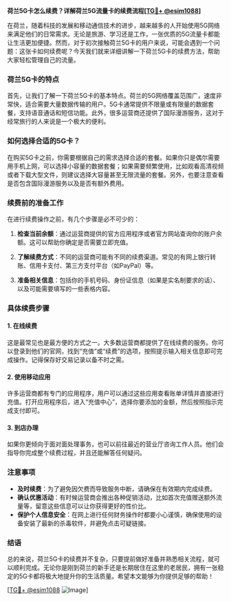 **荷兰5G卡怎么续费？详解荷兰5G流量卡的续费流程[[TG💪+ @esim1088](https://t.me/s/esim1088)]**

在荷兰，随着科技的发展和移动通信技术的进步，越来越多的人开始使用5G网络来满足他们的日常需求。无论是旅游、学习还是工作，一张优质的5G流量卡都能让生活更加便捷。然而，对于初次接触荷兰5G卡的用户来说，可能会遇到一个问题：这张卡如何续费呢？今天我们就来详细讲解一下荷兰5G卡的续费方法，帮助大家轻松管理自己的流量。

### 荷兰5G卡的特点

首先，让我们了解一下荷兰5G卡的基本特点。荷兰的5G网络覆盖范围广，速度非常快，适合需要大量数据传输的用户。5G卡通常提供不限量或有限量的数据套餐，支持语音通话和短信功能。此外，很多运营商还提供了国际漫游服务，这对于经常旅行的人来说是一个极大的便利。

### 如何选择合适的5G卡？

在购买5G卡之前，你需要根据自己的需求选择合适的套餐。如果你只是偶尔需要用手机上网，可以选择小容量的数据套餐；如果需要频繁使用，比如观看高清视频或者下载大型文件，则建议选择大容量甚至无限流量的套餐。另外，也要注意查看是否包含国际漫游服务以及是否有额外费用。

### 续费前的准备工作

在进行续费操作之前，有几个步骤是必不可少的：

1. **检查当前余额**：通过运营商提供的官方应用程序或者官方网站查询你的账户余额。这可以帮助你确定是否需要立即充值。
   
2. **了解续费方式**：不同的运营商可能有不同的续费渠道。常见的有网上银行转账、信用卡支付、第三方支付平台（如PayPal）等。

3. **准备相关信息**：包括你的手机号码、身份证信息（如果是实名制要求的话）、以及可能需要填写的一些表格内容。

### 具体续费步骤

#### 1. 在线续费

这是最常见也是最方便的方式之一。大多数运营商都提供了在线续费的服务。你可以登录到他们的官网，找到“充值”或“续费”的选项，按照提示输入相关信息即可完成操作。记得保存好交易记录以备不时之需。

#### 2. 使用移动应用

许多运营商都有专门的应用程序，用户可以通过这些应用查看账单详情并直接进行充值。打开应用程序后，进入“充值中心”，选择你要添加的金额，然后按照指示完成支付即可。

#### 3. 到店办理

如果你更倾向于面对面处理事务，也可以前往最近的营业厅咨询工作人员。他们会指导你完成整个续费过程，并且还能解答任何疑问。

### 注意事项

- **及时续费**：为了避免因欠费而导致服务中断，请确保在有效期内完成续费。
- **确认优惠活动**：有时候运营商会推出各种促销活动，比如首次充值赠送额外流量等，留意这些信息可以让你获得更好的性价比。
- **保护个人信息安全**：在网上进行任何财务操作时都要小心谨慎，确保使用的设备安装了最新的杀毒软件，并避免点击可疑链接。

### 结语

总的来说，荷兰5G卡的续费并不复杂，只要提前做好准备并熟悉相关流程，就可以顺利完成。无论你是刚到荷兰的新手还是长期居住在这里的老居民，拥有一张稳定的5G卡都将极大地提升你的生活质量。希望本文能够为你提供足够的帮助！

[[TG💪+ @esim1088](https://t.me/s/esim1088) ![Image](https://i.postimg.cc/4NQfJmqS/Snipaste-2025-05-13-00-14-12.png)]